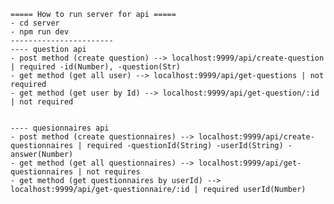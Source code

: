     ===== How to run server for api =====
    - cd server
    - npm run dev
    -----------------------
    ---- question api
    - post method (create question) --> localhost:9999/api/create-question | required -id(Number), -question(Str)
    - get method (get all user) --> localhost:9999/api/get-questions | not required
    - get method (get user by Id) --> localhost:9999/api/get-question/:id  | not required


    ---- quesionnaires api
    - post method (create questionnaires) --> localhost:9999/api/create-questionnaires | required -questionId(String) -userId(String) -answer(Number)
    - get method (get all questionnaires) --> localhost:9999/api/get-questionnaires | not requires
    - get method (get questionnaires by userId) --> localhost:9999/api/get-questionnaire/:id | required userId(Number)
